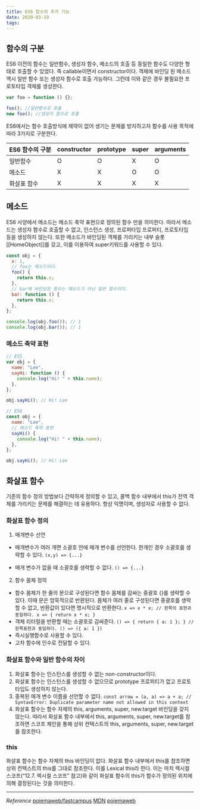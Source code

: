 ```yaml
---
title: ES6 함수의 추가 기능
date: 2020-03-19
tags:
---
```


## 함수의 구분

ES6 이전의 함수는 일반함수, 생성자 함수, 메소드의 호출 등 동일한 함수도 다양한 형태로 호출할 수 있었다. 즉 callable이면서 constructor이다. 객체에 바인딩 된 메소드 역시 일반 함수 또는 생성자 함수로 호출 가능하다. 그런데 이와 같은 경우 불필요한 프로토타입 객체를 생성한다.

```javascript
var foo = function () {};

foo(); //일반함수로 호출
new foo(); //생성자 함수로 호출
```

ES6에서는 함수 호출방식에 제약이 없어 생기는 문제를 방지하고자 함수를 사용 목적에 따라 3가지로 구분한다.

| ES6 함수의 구분 | constructor | prototype | super | arguments |
| --------------- | ----------- | --------- | ----- | --------- |
| 일반함수        | O           | O         | X     | O         |
| 메소드          | X           | X         | O     | O         |
| 화살표 함수     | X           | X         | X     | X         |

## 메소드

ES6 사양에서 메소드는 메소드 축약 표현으로 정의된 함수 만을 의미한다. 따라서 메소드는 생성자 함수로 호출할 수 없고, 인스턴스 생성, 프로퍼타입 프로퍼티, 프로토타입 등을 생성하지 않는다. 또한 메소드가 바인딩된 객체를 가리키는 내부 슬롯 \[\[HomeObject\]\]를 갖고, 이를 이용하여 super키워드를 사용할 수 있다.

```javascript
const obj = {
  x: 1,
  // foo는 메소드이다.
  foo() {
    return this.x;
  },
  // bar에 바인딩된 함수는 메소드가 아닌 일반 함수이다.
  bar: function () {
    return this.x;
  },
};

console.log(obj.foo()); // 1
console.log(obj.bar()); // 1
```

### 메소드 축약 표현

```javascript
// ES5
var obj = {
  name: "Lee",
  sayHi: function () {
    console.log("Hi! " + this.name);
  },
};

obj.sayHi(); // Hi! Lee

// ES6
const obj = {
  name: "Lee",
  // 메소드 축약 표현
  sayHi() {
    console.log("Hi! " + this.name);
  },
};

obj.sayHi(); // Hi! Lee
```

## 화살표 함수

기존의 함수 정의 방법보다 간략하게 정의할 수 있고, 콜백 함수 내부에서 this가 전역 객체를 가리키는 문제를 해결하는 데 유용하다. 항상 익명이며, 생성자로 사용할 수 없다.

### 화살표 함수 정의

1. 매개변수 선언

- 매개변수가 여러 개면 소괄호 안에 매개 변수를 선언한다. 한개인 경우 소괄호를 생략할 수 있다.
  `(x,y) => {...}`

- 매개 변수가 없을 때 소괄호를 생략할 수 없다.
  `() => {...}`

2. 함수 몸체 정의

- 함수 몸체가 한 줄의 문으로 구성된다면 함수 몸체를 감싸는 중괄호 {}를 생략할 수 있다. 이때 문은 암묵적으로 반환된다. 몸체가 여러 줄로 구성된다면 중괄호를 생략할 수 없고, 반환값이 있다면 명시적으로 반환한다.
  `x => x * x; // 왼쪽의 표현과 동일하다. x => { return x * x; }`
- 객체 리터럴을 반환할 때는 소괄호로 감싸준다.
  `() => { return { a: 1 }; } // 왼쪽표현과 동일하다. () => ({ a: 1 })`
- 즉시실행함수로 사용할 수 있다.
- 고차 함수에 인수로 전달할 수 있다.

### 화살표 함수와 일반 함수의 차이

1. 화살표 함수는 인스턴스를 생성할 수 없는 non-constructor이다.
2. 화살표 함수는 인스턴스를 생성할 수 없으므로 prototype 프로퍼티가 없고 프로토타입도 생성하지 않는다.
3. 중복된 매개 변수 이름을 선언할 수 없다.
   `const arrow = (a, a) => a + a; // SyntaxError: Duplicate parameter name not allowed in this context`
4. 화살표 함수는 함수 자체의 this, arguments, super, new.target 바인딩을 갖지 않는다. 따라서 화살표 함수 내부에서 this, arguments, super, new.target를 참조하면 스코프 체인을 통해 상위 컨텍스트의 this, arguments, super, new.target를 참조한다.

### this

화살표 함수는 함수 자체의 this 바인딩이 없다. 화살표 함수 내부에서 this를 참조하면 상위 컨텍스트의 this를 그대로 참조한다. 이를 Lexical this라 한다. 이는 마치 렉시컬 스코프(“12.7. 렉시컬 스코프” 참고)와 같이 화살표 함수의 this가 함수가 정의된 위치에 의해 결정된다는 것을 의미한다.

---

_Reference_
[poiemaweb/fastcampus](https://poiemaweb.com/fastcampus/es6-function)
[MDN](https://developer.mozilla.org/ko/docs/Web/JavaScript/Reference/Functions/%EC%95%A0%EB%A1%9C%EC%9A%B0_%ED%8E%91%EC%85%98S)
[poiemaweb](https://poiemaweb.com/es6-enhanced-object-property#3-%EB%A9%94%EC%86%8C%EB%93%9C-%EC%B6%95%EC%95%BD-%ED%91%9C%ED%98%84)
